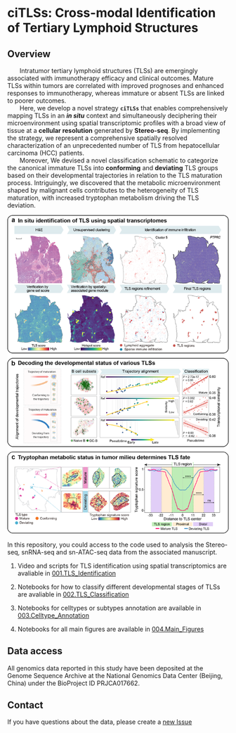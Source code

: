 # ciTLSs: Cross-modal Identification of Tertiary Lymphoid Structures

## Overview

&emsp;&emsp;Intratumor tertiary lymphoid structures (TLSs) are emergingly associated with immunotherapy efficacy and clinical outcomes. Mature TLSs within tumors are correlated with improved prognoses and enhanced responses to immunotherapy, whereas immature or absent TLSs are linked to poorer outcomes.<br/>
&emsp;&emsp;Here, we develop a novel strategy **`ciTLSs`** that enables comprehensively mapping TLSs in an ***in situ*** context and simultaneously deciphering their microenvironment using spatial transcriptomic profiles with a broad view of tissue at a **cellular resolution** generated by **Stereo-seq**. By implementing the strategy, we represent a comprehensive spatially resolved characterization of an unprecedented number of TLS from hepatocellular carcinoma (HCC) patients.<br/>
&emsp;&emsp;Moreover, We devised a novel classification schematic to categorize the canonical immature TLSs into **conforming** and **deviating** TLS groups based on their developmental trajectories in relation to the TLS maturation process. Intriguingly, we discovered that the metabolic microenvironment shaped by malignant cells contributes to the heterogeneity of TLS maturation, with increased tryptophan metabolism driving the TLS deviation. <br/>

<p align = "center"><img src="./docs/cover.png" width="600" /></p>

In this repository, you could access to the code used to analysis the Stereo-seq, snRNA-seq and sn-ATAC-seq data from the associated manuscript.

1) Video and scripts for TLS identification using spatial transcriptomics are avaliable in [001.TLS_Identification](https://github.com/Tang-Lab-super/ciTLSs/tree/main/001.TLS_Identification)

2) Notebooks for how to classify different developmental stages of TLSs are avaliable in [002.TLS_Classification](https://github.com/Tang-Lab-super/ciTLSs/tree/main/002.TLS_Classification)

3) Notebooks for celltypes or subtypes annotation are available in [003.Celltype_Annotation](https://github.com/Tang-Lab-super/ciTLSs/tree/main/003.Celltype_Annotation)

4) Notebooks for all main figures are available in [004.Main_Figures](https://github.com/Tang-Lab-super/ciTLSs/tree/main/004.Main_Figures)


## Data access
All genomics data reported in this study have been deposited at the Genome Sequence Archive at the National Genomics Data Center (Beijing, China) under the BioProject ID PRJCA017662.
## Contact
If you have questions about the data, please create a [new Issue](https://github.com/Tang-Lab-super/ciTLSs/issues/new)
